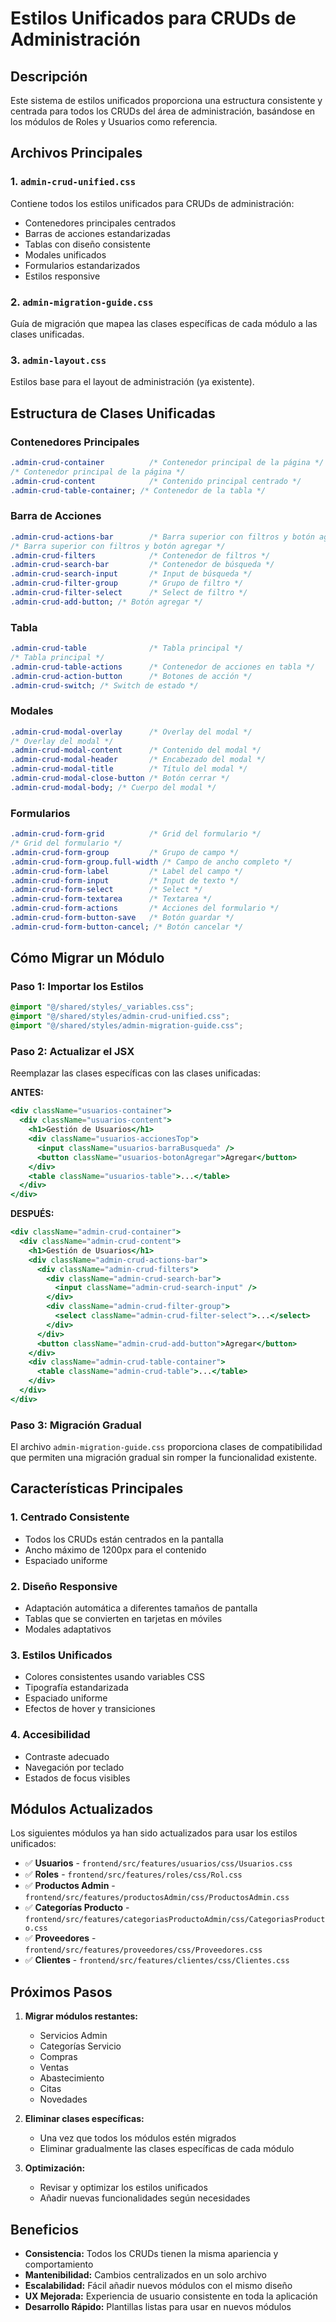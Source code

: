 # Estilos Unificados para CRUDs de Administración

## Descripción

Este sistema de estilos unificados proporciona una estructura consistente y centrada para todos los CRUDs del área de administración, basándose en los módulos de Roles y Usuarios como referencia.

## Archivos Principales

### 1. `admin-crud-unified.css`

Contiene todos los estilos unificados para CRUDs de administración:

- Contenedores principales centrados
- Barras de acciones estandarizadas
- Tablas con diseño consistente
- Modales unificados
- Formularios estandarizados
- Estilos responsive

### 2. `admin-migration-guide.css`

Guía de migración que mapea las clases específicas de cada módulo a las clases unificadas.

### 3. `admin-layout.css`

Estilos base para el layout de administración (ya existente).

## Estructura de Clases Unificadas

### Contenedores Principales

```css
.admin-crud-container          /* Contenedor principal de la página */
/* Contenedor principal de la página */
.admin-crud-content            /* Contenido principal centrado */
.admin-crud-table-container; /* Contenedor de la tabla */
```

### Barra de Acciones

```css
.admin-crud-actions-bar        /* Barra superior con filtros y botón agregar */
/* Barra superior con filtros y botón agregar */
.admin-crud-filters            /* Contenedor de filtros */
.admin-crud-search-bar         /* Contenedor de búsqueda */
.admin-crud-search-input       /* Input de búsqueda */
.admin-crud-filter-group       /* Grupo de filtro */
.admin-crud-filter-select      /* Select de filtro */
.admin-crud-add-button; /* Botón agregar */
```

### Tabla

```css
.admin-crud-table              /* Tabla principal */
/* Tabla principal */
.admin-crud-table-actions      /* Contenedor de acciones en tabla */
.admin-crud-action-button      /* Botones de acción */
.admin-crud-switch; /* Switch de estado */
```

### Modales

```css
.admin-crud-modal-overlay      /* Overlay del modal */
/* Overlay del modal */
.admin-crud-modal-content      /* Contenido del modal */
.admin-crud-modal-header       /* Encabezado del modal */
.admin-crud-modal-title        /* Título del modal */
.admin-crud-modal-close-button /* Botón cerrar */
.admin-crud-modal-body; /* Cuerpo del modal */
```

### Formularios

```css
.admin-crud-form-grid          /* Grid del formulario */
/* Grid del formulario */
.admin-crud-form-group         /* Grupo de campo */
.admin-crud-form-group.full-width /* Campo de ancho completo */
.admin-crud-form-label         /* Label del campo */
.admin-crud-form-input         /* Input de texto */
.admin-crud-form-select        /* Select */
.admin-crud-form-textarea      /* Textarea */
.admin-crud-form-actions       /* Acciones del formulario */
.admin-crud-form-button-save   /* Botón guardar */
.admin-crud-form-button-cancel; /* Botón cancelar */
```

## Cómo Migrar un Módulo

### Paso 1: Importar los Estilos

```css
@import "@/shared/styles/_variables.css";
@import "@/shared/styles/admin-crud-unified.css";
@import "@/shared/styles/admin-migration-guide.css";
```

### Paso 2: Actualizar el JSX

Reemplazar las clases específicas con las clases unificadas:

**ANTES:**

```jsx
<div className="usuarios-container">
  <div className="usuarios-content">
    <h1>Gestión de Usuarios</h1>
    <div className="usuarios-accionesTop">
      <input className="usuarios-barraBusqueda" />
      <button className="usuarios-botonAgregar">Agregar</button>
    </div>
    <table className="usuarios-table">...</table>
  </div>
</div>
```

**DESPUÉS:**

```jsx
<div className="admin-crud-container">
  <div className="admin-crud-content">
    <h1>Gestión de Usuarios</h1>
    <div className="admin-crud-actions-bar">
      <div className="admin-crud-filters">
        <div className="admin-crud-search-bar">
          <input className="admin-crud-search-input" />
        </div>
        <div className="admin-crud-filter-group">
          <select className="admin-crud-filter-select">...</select>
        </div>
      </div>
      <button className="admin-crud-add-button">Agregar</button>
    </div>
    <div className="admin-crud-table-container">
      <table className="admin-crud-table">...</table>
    </div>
  </div>
</div>
```

### Paso 3: Migración Gradual

El archivo `admin-migration-guide.css` proporciona clases de compatibilidad que permiten una migración gradual sin romper la funcionalidad existente.

## Características Principales

### 1. Centrado Consistente

- Todos los CRUDs están centrados en la pantalla
- Ancho máximo de 1200px para el contenido
- Espaciado uniforme

### 2. Diseño Responsive

- Adaptación automática a diferentes tamaños de pantalla
- Tablas que se convierten en tarjetas en móviles
- Modales adaptativos

### 3. Estilos Unificados

- Colores consistentes usando variables CSS
- Tipografía estandarizada
- Espaciado uniforme
- Efectos de hover y transiciones

### 4. Accesibilidad

- Contraste adecuado
- Navegación por teclado
- Estados de focus visibles

## Módulos Actualizados

Los siguientes módulos ya han sido actualizados para usar los estilos unificados:

- ✅ **Usuarios** - `frontend/src/features/usuarios/css/Usuarios.css`
- ✅ **Roles** - `frontend/src/features/roles/css/Rol.css`
- ✅ **Productos Admin** - `frontend/src/features/productosAdmin/css/ProductosAdmin.css`
- ✅ **Categorías Producto** - `frontend/src/features/categoriasProductoAdmin/css/CategoriasProducto.css`
- ✅ **Proveedores** - `frontend/src/features/proveedores/css/Proveedores.css`
- ✅ **Clientes** - `frontend/src/features/clientes/css/Clientes.css`

## Próximos Pasos

1. **Migrar módulos restantes:**

   - Servicios Admin
   - Categorías Servicio
   - Compras
   - Ventas
   - Abastecimiento
   - Citas
   - Novedades

2. **Eliminar clases específicas:**

   - Una vez que todos los módulos estén migrados
   - Eliminar gradualmente las clases específicas de cada módulo

3. **Optimización:**
   - Revisar y optimizar los estilos unificados
   - Añadir nuevas funcionalidades según necesidades

## Beneficios

- **Consistencia:** Todos los CRUDs tienen la misma apariencia y comportamiento
- **Mantenibilidad:** Cambios centralizados en un solo archivo
- **Escalabilidad:** Fácil añadir nuevos módulos con el mismo diseño
- **UX Mejorada:** Experiencia de usuario consistente en toda la aplicación
- **Desarrollo Rápido:** Plantillas listas para usar en nuevos módulos
